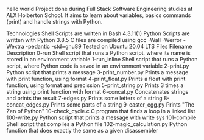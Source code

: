 hello world Project done during Full Stack Software Engineering studies at ALX Holberton School. It aims to learn about variables, basics commands (print) and handle strings with Python.



Technologies Shell Scripts are written in Bash 4.3.11(1) Python Scripts are written with Python 3.8.5 C files are compiled using gcc -Wall -Werror -Wextra -pedantic -std=gnu89 Tested on Ubuntu 20.04 LTS Files Filename Description 0-run Shell script that runs a Python script, where its name is stored in an environment variable 1-run_inline Shell script that runs a Python script, where Python code is saved in an environment variable 2-print.py Python script that prints a message 3-print_number.py Prints a message with print function, using format 4-print_float.py Prints a float with print function, using format and precission 5-print_string.py Prints 3 times a string using print function with format 6-concat.py Concatenates strings and prints the result 7-edges.py Prints some letters of a string 8-concat_edges.py Prints some parts of a string 9-easter_egg.py Prints "The Zen of Python" 10-check_cycle.c C program that finds a loop in a linked list 100-write.py Python script that prints a message with write sys 101-compile Shell script that compiles a Python file 102-magic_calculation.py Python function that does exactly the same as a given disassembler
